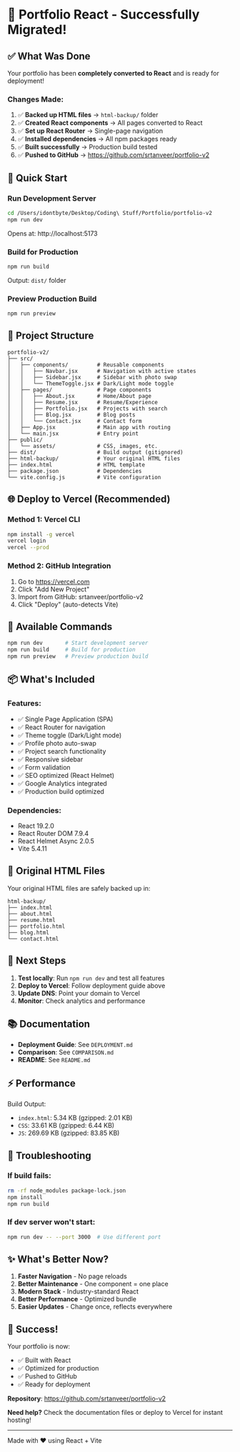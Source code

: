 # 🎉 Portfolio React - Successfully Migrated!

## ✅ What Was Done

Your portfolio has been **completely converted to React** and is ready for deployment!

### Changes Made:
1. ✅ **Backed up HTML files** → `html-backup/` folder
2. ✅ **Created React components** → All pages converted to React
3. ✅ **Set up React Router** → Single-page navigation
4. ✅ **Installed dependencies** → All npm packages ready
5. ✅ **Built successfully** → Production build tested
6. ✅ **Pushed to GitHub** → https://github.com/srtanveer/portfolio-v2

## 🚀 Quick Start

### Run Development Server
```bash
cd /Users/idontbyte/Desktop/Coding\ Stuff/Portfolio/portfolio-v2
npm run dev
```
Opens at: http://localhost:5173

### Build for Production
```bash
npm run build
```
Output: `dist/` folder

### Preview Production Build
```bash
npm run preview
```

## 📁 Project Structure

```
portfolio-v2/
├── src/
│   ├── components/         # Reusable components
│   │   ├── Navbar.jsx      # Navigation with active states
│   │   ├── Sidebar.jsx     # Sidebar with photo swap
│   │   └── ThemeToggle.jsx # Dark/Light mode toggle
│   ├── pages/              # Page components
│   │   ├── About.jsx       # Home/About page
│   │   ├── Resume.jsx      # Resume/Experience
│   │   ├── Portfolio.jsx   # Projects with search
│   │   ├── Blog.jsx        # Blog posts
│   │   └── Contact.jsx     # Contact form
│   ├── App.jsx             # Main app with routing
│   └── main.jsx            # Entry point
├── public/
│   └── assets/             # CSS, images, etc.
├── dist/                   # Build output (gitignored)
├── html-backup/            # Your original HTML files
├── index.html              # HTML template
├── package.json            # Dependencies
└── vite.config.js          # Vite configuration
```

## 🌐 Deploy to Vercel (Recommended)

### Method 1: Vercel CLI
```bash
npm install -g vercel
vercel login
vercel --prod
```

### Method 2: GitHub Integration
1. Go to https://vercel.com
2. Click "Add New Project"
3. Import from GitHub: srtanveer/portfolio-v2
4. Click "Deploy" (auto-detects Vite)

## 🔧 Available Commands

```bash
npm run dev       # Start development server
npm run build     # Build for production
npm run preview   # Preview production build
```

## 📦 What's Included

### Features:
- ✅ Single Page Application (SPA)
- ✅ React Router for navigation
- ✅ Theme toggle (Dark/Light mode)
- ✅ Profile photo auto-swap
- ✅ Project search functionality
- ✅ Responsive sidebar
- ✅ Form validation
- ✅ SEO optimized (React Helmet)
- ✅ Google Analytics integrated
- ✅ Production build optimized

### Dependencies:
- React 19.2.0
- React Router DOM 7.9.4
- React Helmet Async 2.0.5
- Vite 5.4.11

## 📝 Original HTML Files

Your original HTML files are safely backed up in:
```
html-backup/
├── index.html
├── about.html
├── resume.html
├── portfolio.html
├── blog.html
└── contact.html
```

## 🎯 Next Steps

1. **Test locally**: Run `npm run dev` and test all features
2. **Deploy to Vercel**: Follow deployment guide above
3. **Update DNS**: Point your domain to Vercel
4. **Monitor**: Check analytics and performance

## 📚 Documentation

- **Deployment Guide**: See `DEPLOYMENT.md`
- **Comparison**: See `COMPARISON.md`
- **README**: See `README.md`

## ⚡ Performance

Build Output:
- `index.html`: 5.34 KB (gzipped: 2.01 KB)
- `CSS`: 33.61 KB (gzipped: 6.44 KB)
- `JS`: 269.69 KB (gzipped: 83.85 KB)

## 🐛 Troubleshooting

### If build fails:
```bash
rm -rf node_modules package-lock.json
npm install
npm run build
```

### If dev server won't start:
```bash
npm run dev -- --port 3000  # Use different port
```

## ✨ What's Better Now?

1. **Faster Navigation** - No page reloads
2. **Better Maintenance** - One component = one place
3. **Modern Stack** - Industry-standard React
4. **Better Performance** - Optimized bundle
5. **Easier Updates** - Change once, reflects everywhere

## 🎉 Success!

Your portfolio is now:
- ✅ Built with React
- ✅ Optimized for production
- ✅ Pushed to GitHub
- ✅ Ready for deployment

**Repository**: https://github.com/srtanveer/portfolio-v2

**Need help?** Check the documentation files or deploy to Vercel for instant hosting!

---

Made with ❤️ using React + Vite
